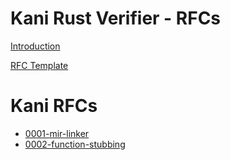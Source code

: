 # Kani Rust Verifier - RFCs

[Introduction](./intro.md)

[RFC Template](./template.md)

# Kani RFCs

- [0001-mir-linker](rfcs/0001-mir-linker.md)
- [0002-function-stubbing](rfcs/0002-function-stubbing.md)

